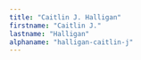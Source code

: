 ```yaml
---
title: "Caitlin J. Halligan"
firstname: "Caitlin J."
lastname: "Halligan"
alphaname: "halligan-caitlin-j"
---
```

